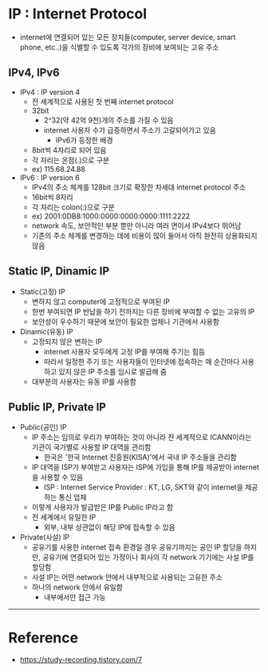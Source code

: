 # IP : Internet Protocol

- internet에 연결되어 있는 모든 장치들(computer, server device, smart phone, etc..)을 식별할 수 있도록 각가의 장비에 보여되는 고유 주소

## IPv4, IPv6

- IPv4 : IP version 4
    - 전 세계적으로 사용된 첫 번째 internet protocol
    - 32bit
        - 2^32(약 42억 9천)개의 주소를 가질 수 있음
        - internet 사용자 수가 급증하면서 주소가 고갈되어가고 있음
            - IPv6가 등장한 배경
    - 8bit씩 4자리로 되어 있음
    - 각 자리는 온점(.)으로 구분
    - ex) 115.68.24.88
- IPv6 : IP version 6
    - IPv4의 주소 체계를 128bit 크기로 확장한 차세대 internet protocol 주소
    - 16bit씩 8자리
    - 각 자리는 colon(:)으로 구분
    - ex) 2001:0DB8:1000:0000:0000:0000:1111:2222
    - network 속도, 보안적인 부분 뿐만 아니라 여러 면이서 IPv4보다 뛰어남
    - 기존의 주소 체계를 변경하는 데에 비용이 많이 들어서 아직 완전히 상용화되지 않음

## Static IP, Dinamic IP

- Static(고정) IP
    - 변하지 않고 computer에 고정적으로 부여된 IP
    - 한번 부여되면 IP 반납을 하기 전까지는 다른 장비에 부여할 수 없는 고유의 IP
    - 보안성이 우수하기 때문에 보안이 필요한 업체나 기관에서 사용함
- Dinamic(유동) IP
    - 고정되지 않은 변하는 IP
        - internet 사용자 모두에게 고정 IP를 부여해 주기는 힘듬
        - 따라서 일정한 주기 또는 사용자들이 인터넷에 접속하는 매 순간마다 사용하고 있지 않은 IP 주소를 임시로 발급해 줌
    - 대부분의 사용자는 유동 IP를 사용함
 
## Public IP, Private IP

- Public(공인) IP
    - IP 주소는 임의로 우리가 부여하는 것이 아니라 전 세계적으로 ICANN이라는 기관이 국가별로 사용할 IP 대역을 관리함
        - 한국은 '한국 Internet 진흥원(KISA)'에서 국내 IP 주소들을 관리함
    - IP 대역을 ISP가 부여받고 사용자는 ISP에 가입을 통해 IP를 제공받아 internet을 사용할 수 있음
        - ISP : Internet Service Provider : KT, LG, SKT와 같이 internet을 제공하는 통신 업체
    - 이렇게 사용자가 발급받은 IP를 Public IP라고 함
    - 전 세계에서 유일한 IP
        - 외부, 내부 상관없이 해당 IP에 접속할 수 있음
- Private(사설) IP
    - 공유기를 사용한 internet 접속 환경일 경우 공유기까지는 공인 IP 할당을 하지만, 공유기에 연결되어 있는 가정이나 회사의 각 network 기기에는 사설 IP를 할당함
    - 사설 IP는 어떤 network 안에서 내부적으로 사용되는 고유한 주소
    - 하나의 network 안에서 유일함
        - 내부에서만 접근 가능

---

# Reference

- https://study-recording.tistory.com/7
